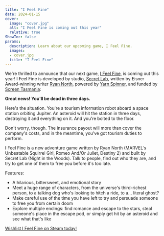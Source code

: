 ```yaml
---
title: "I Feel Fine"
date: 2024-01-15
cover:
  image: "cover.jpg"
  alt: "I Feel Fine is coming out this year"
  relative: true
ShowToc: false
params:
  description: Learn about our upcoming game, I Feel Fine.
  images:
  - cover.jpg
  title: "I Feel Fine"
---
```


We're thrilled to announce that our next game, [I Feel Fine](https://store.steampowered.com/app/2150850/I_Feel_Fine/), is coming out this year! I Feel Fine is developed by studio, [Secret Lab](https://secretlab.games), written by Eisner Award-winning writer [Ryan North](https://www.ryannorth.ca/), powered by [Yarn Spinner](https://yarnspinner.dev), and funded by [Screen Tasmania](https://screen.tas.gov.au/home):

**Great news! You'll be dead in three days.**

Here's the situation. You're a tourism information robot aboard a space station orbiting Jupiter. An asteroid will hit the station in three days, destroying it and everything on it. And you're bolted to the floor.

Don't worry, though. The insurance payout will more than cover the company's costs, and in the meantime, you've got tourism duties to perform.

I Feel Fine is a new adventure game written by Ryan North (MARVEL's Unbeatable Squirrel Girl, Romeo And/Or Juliet, Destiny 2) and built by Secret Lab (Night in the Woods). Talk to people, find out who they are, and try to get one of them to free you before it's too late.

Features:
* A hilarious, bittersweet, and emotional story
* Meet a huge range of characters, from the universe's third-richest person, to a talking dog who's looking to hitch a ride, to a... literal ghost?
* Make careful use of the time you have left to try and persuade someone to free you from certain doom
* Explore multiple endings: find romance and escape to the stars, steal someone's place in the escape pod, or simply get hit by an asteroid and see what that's like

[Wishlist I Feel Fine on Steam today!](https://store.steampowered.com/app/2150850/I_Feel_Fine/)